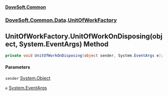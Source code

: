 #### [DoveSoft.Common](./index.md 'index')
### [DoveSoft.Common.Data](./DoveSoft-Common-Data.md 'DoveSoft.Common.Data').[UnitOfWorkFactory](./DoveSoft-Common-Data-UnitOfWorkFactory.md 'DoveSoft.Common.Data.UnitOfWorkFactory')
## UnitOfWorkFactory.UnitOfWorkOnDisposing(object, System.EventArgs) Method
  
```csharp
private void UnitOfWorkOnDisposing(object sender, System.EventArgs e);
```
#### Parameters
<a name='DoveSoft-Common-Data-UnitOfWorkFactory-UnitOfWorkOnDisposing(object_System-EventArgs)-sender'></a>
`sender` [System.Object](https://docs.microsoft.com/en-us/dotnet/api/System.Object 'System.Object')  
  
  
<a name='DoveSoft-Common-Data-UnitOfWorkFactory-UnitOfWorkOnDisposing(object_System-EventArgs)-e'></a>
`e` [System.EventArgs](https://docs.microsoft.com/en-us/dotnet/api/System.EventArgs 'System.EventArgs')  
  
  
